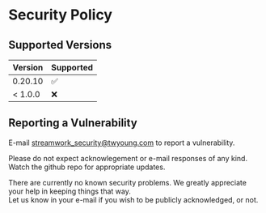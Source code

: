 # Security Policy

## Supported Versions

| Version | Supported          |
| ------- | ------------------ |
| 0.20.10   | :white_check_mark: |
| < 1.0.0 | :x:                |

## Reporting a Vulnerability

E-mail streamwork_security@twyoung.com to report a vulnerability.

Please do not expect acknowlegement or e-mail responses of any kind.
Watch the github repo for appropriate updates.   

There are currently no known security problems.  We greatly 
appreciate your help in keeping things that way.  
Let us know in your e-mail if you wish to be publicly acknowledged, or not. 

